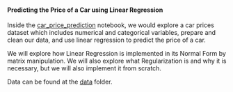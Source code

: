 #### **Predicting the Price of a Car using Linear Regression**

Inside the [car_price_prediction](./car_price_prediction.ipynb) notebook, we would explore a car prices dataset which includes numerical and categorical variables, prepare and clean our data, and use linear regression to predict the price of a car. 

We will explore how Linear Regression is implemented in its Normal Form by matrix manipulation. We will also explore what Regularization is and why it is necessary, but we will also implement it from scratch.

Data can be found at the [data](./data) folder.



